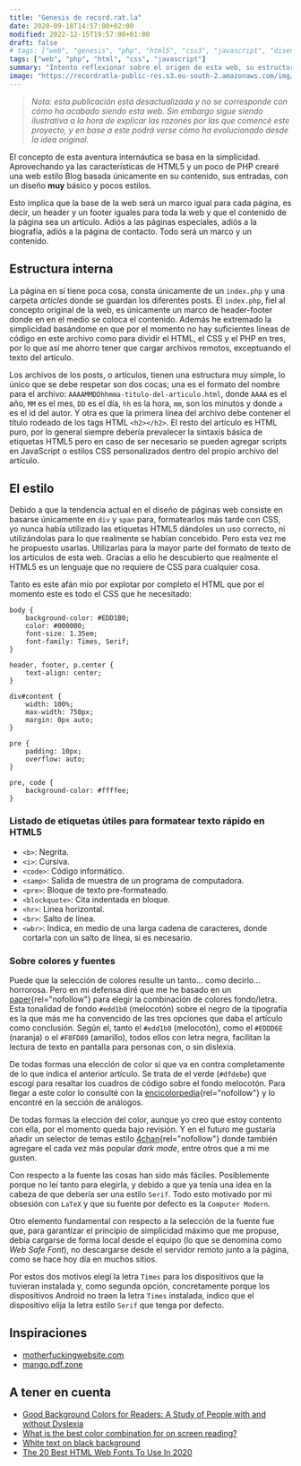 ```yaml
---
title: "Genesis de record.rat.la"
date: 2020-09-18T14:57:00+02:00
modified: 2022-12-15T19:57:00+01:00
draft: false
# tags: ["web", "genesis", "php", "html5", "css3", "javascript", "diseño"]
tags: ["web", "php", "html", "css", "javascript"]
summary: "Intento reflexionar sobre el origen de esta web, su estructura y su estilo."
image: "https://recordratla-public-res.s3.eu-south-2.amazonaws.com/img/20200918/genesis-2001-1190.jpg"
---
```


> *Nota: esta publicación está desactualizada y no se corresponde con
> cómo ha acabado siendo esta web. Sin embargo sigue siendo ilustrativa
> a la hora de explicar las razones por las que comencé este proyecto, y
> en base a este podrá verse cómo ha evolucionado desde la idea
> original.*

El concepto de esta aventura internáutica se basa en la simplicidad.
Aprovechando ya las características de HTML5 y un poco de PHP crearé una
web estilo Blog basada únicamente en su contenido, sus entradas, con un
diseño **muy** básico y pocos estilos.

Esto implica que la base de la web será un marco igual para cada página,
es decir, un header y un footer iguales para toda la web y que el
contenido de la página sea un artículo. Adiós a las páginas especiales,
adiós a la biografía, adiós a la página de contacto. Todo será un marco
y un contenido.

## Estructura interna

La página en sí tiene poca cosa, consta únicamente de un
`index.php` y una carpeta *articles* donde se guardan los
diferentes posts. El `index.php`, fiel al concepto original de
la web, es únicamente un marco de header-footer donde en en el medio se
coloca el contenido. Además he extremado la simplicidad basándome en que
por el momento no hay suficientes lineas de código en este archivo como
para dividir el HTML, el CSS y el PHP en tres, por lo que así me ahorro
tener que cargar archivos remotos, exceptuando el texto del artículo.

Los archivos de los posts, o artículos, tienen una estructura muy
simple, lo único que se debe respetar son dos cocas; una es el formato
del nombre para el archivo:
`AAAAMMDDhhmma-titulo-del-articulo.html`, donde `AAAA`
es el año, `MM` es el mes, `DD` es el día,
`hh` es la hora, `mm`, son los minutos y donde
`a` es el id del autor. Y otra es que la primera línea del
archivo debe contener el título rodeado de los tags HTML `<h2></h2>`. El
resto del artículo es HTML puro, por lo general siempre debería
prevalecer la sintaxis básica de etiquetas HTML5 pero en caso de ser
necesario se pueden agregar scripts en JavaScript o estilos CSS
personalizados dentro del propio archivo del artículo.

## El estilo

Debido a que la tendencia actual en el diseño de páginas web consiste en
basarse únicamente en `div` y `span` para, formatearlos más tarde con
CSS, yo nunca había utilizado las etiquetas HTML5 dándoles un uso
correcto, ni utilizándolas para lo que realmente se habían concebido.
Pero esta vez me he propuesto usarlas. Utilizarlas para la mayor parte
del formato de texto de los artículos de esta web. Gracias a ello he
descubierto que realmente el HTML5 es un lenguaje que no requiere de CSS
para cualquier cosa.

Tanto es este afán mío por explotar por completo el HTML que por el
momento este es todo el CSS que he necesitado:

    body {
        background-color: #EDD1B0;
        color: #000000;
        font-size: 1.35em;
        font-family: Times, Serif;
    }

    header, footer, p.center {
        text-align: center;
    }

    div#content {
        width: 100%;
        max-width: 750px;
        margin: 0px auto;
    }

    pre {
        padding: 10px;
        overflow: auto;
    }

    pre, code {
        background-color: #ffffee;
    }

### Listado de etiquetas útiles para formatear texto rápido en HTML5

-   `<b>`: Negrita.
-   `<i>`: Cursiva.
-   `<code>`: Código informático.
-   `<samp>`: Salida de muestra de un programa de computadora.
-   `<pre>`: Bloque de texto pre-formateado.
-   `<blockquote>`: Cita indentada en bloque.
-   `<hr>`: Linea horizontal.
-   `<br>`: Salto de línea.
-   `<wbr>`: Indica, en medio de una larga cadena de caracteres, donde
    cortarla con un salto de línea, si es necesario.

### Sobre colores y fuentes

Puede que la selección de colores resulte un tanto\... como decirlo\...
horrorosa. Pero en mi defensa diré que me he basado en un
[paper](https://www.cs.cmu.edu/~jbigham/pubs/pdfs/2017/colors.pdf){rel="nofollow"}
para elegir la combinación de colores fondo/letra. Esta tonalidad de
fondo `#edd1b0` (melocotón) sobre el negro de la tipografía es
la que más me ha convencido de las tres opciones que daba el artículo
como conclusión. Según el, tanto el `#edd1b0` (melocotón), como
el `#EDDD6E` (naranja) o el `#F8FD89` (amarillo),
todos ellos con letra negra, facilitan la lectura de texto en pantalla
para personas con, o sin dislexia.

De todas formas una elección de color si que va en contra completamente
de lo que indica el anterior artículo. Se trata de el verde
(`#dfdebe`) que escogí para resaltar los cuadros de código
sobre el fondo melocotón. Para llegar a este color lo consulté con la
[encicolorpedia](https://encycolorpedia.es/edd1b0){rel="nofollow"} y lo
encontré en la sección de análogos.

De todas formas la elección del color, aunque yo creo que estoy contento
con ella, por el momento queda bajo revisión. Y en el futuro me gustaría
añadir un selector de temas estilo
[4chan](https://4chan.org){rel="nofollow"} donde también agregare el
cada vez más popular *dark mode*, entre otros que a mi me gusten.

Con respecto a la fuente las cosas han sido más fáciles. Posiblemente
porque no leí tanto para elegirla, y debido a que ya tenía una idea en
la cabeza de que debería ser una estilo `Serif`. Todo esto
motivado por mi obsesión con `LaTeX` y que su fuente por
defecto es la `Computer Modern`.

Otro elemento fundamental con respecto a la selección de la fuente fue
que, para garantizar el principio de simplicidad máximo que me propuse,
debía cargarse de forma local desde el equipo (lo que se denomina como
*Web Safe Font*), no descargarse desde el servidor remoto junto a la
página, como se hace hoy día en muchos sitios.

Por estos dos motivos elegí la letra `Times` para los
dispositivos que la tuvieran instalada y, como segunda opción,
concretamente porque los dispositivos Android no traen la letra
`Times` instalada, indico que el dispositivo elija la letra
estilo `Serif` que tenga por defecto.

## Inspiraciones

-   [motherfuckingwebsite.com](http://motherfuckingwebsite.com/)
-   [mango.pdf.zone](https://mango.pdf.zone/)

## A tener en cuenta

-   [Good Background Colors for Readers: A Study of People with and
    without
    Dyslexia](https://www.cs.cmu.edu/~jbigham/pubs/pdfs/2017/colors.pdf)
-   [What is the best color combination for on screen
    reading?](https://ux.stackexchange.com/questions/3282/what-is-the-best-color-combination-for-on-screen-reading)
-   [White text on black
    background](https://ux.stackexchange.com/questions/551/white-text-on-black-background)
-   [The 20 Best HTML Web Fonts To Use In
    2020](https://www.hostinger.com/tutorials/best-html-web-fonts)
